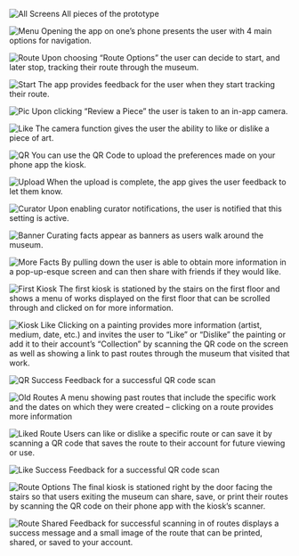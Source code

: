 ![All Screens](/img/paperPrototype.jpg)
All pieces of the prototype

![Menu](/img/appMenu.jpg)
Opening the app on one’s phone presents the user with 4 main options for navigation.

![Route](/img/trackRoute.jpg)
Upon choosing “Route Options” the user can decide to start, and later stop, tracking their route through the museum.

![Start](/img/startTracking.jpg)
The app provides feedback for the user when they start tracking their route.

![Pic](/img/picLike.jpg)
Upon clicking “Review a Piece” the user is taken to an in-app camera.

![Like](/img/appLike.jpg)
The camera function gives the user the ability to like or dislike a piece of art.

![QR](/img/appQR.jpg)
You can use the QR Code to upload the preferences made on your phone app the kiosk.

![Upload](/img/appUpload.jpg)
When the upload is complete, the app gives the user feedback to let them know.

![Curator](/img/curatorEnabled.jpg)
Upon enabling curator notifications, the user is notified that this setting is active.

![Banner](/img/curationFact.jpg)
Curating facts appear as banners as users walk around the museum.

![More Facts](/img/moreInfo.jpg)
By pulling down the user is able to obtain more information in a pop-up-esque screen and can then share with friends if they would like.

![First Kiosk](/img/kioskFirst.jpg)
The first kiosk is stationed by the stairs on the first floor and shows a menu of works displayed on the first floor that can be scrolled through and clicked on for more information.

![Kiosk Like](/img/kioskLike.jpg)
Clicking on a painting provides more information (artist, medium, date, etc.) and invites the user to “Like” or “Dislike” the painting or add it to their account’s “Collection” by scanning the QR code on the screen as well as showing a link to past routes through the museum that visited that work.

![QR Success](/img/kioskUpload.jpg)
Feedback for a successful QR code scan

![Old Routes](/img/routesIncluding.jpg)
A menu showing past routes that include the specific work and the dates on which they were created – clicking on a route provides more information

![Liked Route](/img/likeRoute.jpg)
Users can like or dislike a specific route or can save it by scanning a QR code that saves the route to their account for future viewing or use.

![Like Success](/img/routeLikeUpload.jpg)
Feedback for a successful QR code scan

![Route Options](/img/routeOptions.jpg)
The final kiosk is stationed right by the door facing the stairs so that users exiting the museum can share, save, or print their routes by scanning the QR code on their phone app with the kiosk’s scanner.

![Route Shared](/img/shareRoute.jpg)
Feedback for successful scanning in of routes displays a success message and a small image of the route that can be printed, shared, or saved to your account.



